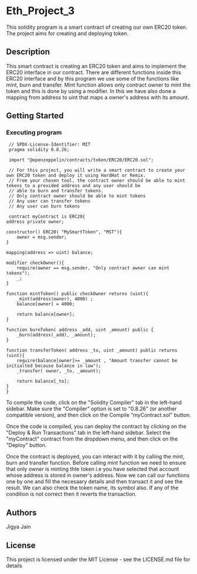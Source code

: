 # Eth_Project_3
This solidity program is a smart contract of creating our own ERC20 token. The project aims for creating and deploying token.

## Description

This smart contract is creating an ERC20 token and aims to implement the ERC20 interface in our contract. There are different functions inside this ERC20 interface and by this program we use some of the functions like mint, burn and transfer. Mint function allows only contract owner to mint the token and this is done by using a modifier. In this we have also done a mapping from address to uint that maps a owner's address with its amount. 

## Getting Started

### Executing program

     // SPDX-License-Identifier: MIT
     pragma solidity 0.8.26;
     
     import "@openzeppelin/contracts/token/ERC20/ERC20.sol";
     
     // For this project, you will write a smart contract to create your own ERC20 token and deploy it using HardHat or Remix. 
     // From your chosen tool, the contract owner should be able to mint tokens to a provided address and any user should be 
     // able to burn and transfer tokens.
     // Only contract owner should be able to mint tokens
     // Any user can transfer tokens
     // Any user can burn tokens
     
     contract myContract is ERC20{
    address private owner;

    constructor() ERC20( "MySmartToken", "MST"){
        owner = msg.sender;
    }

    mapping(address => uint) balance;

    modifier checkOwner(){
        require(owner == msg.sender, "Only contract owner can mint tokens");
        _;
    }
    
    function mintToken() public checkOwner returns (uint){
        _mint(address(owner), 4000) ;
        balance[owner] = 4000;

        return balance[owner];
    }

    function burnToken( address _add, uint _amount) public {
        _burn(address(_add), _amount);
    }

    function transferToken( address _to, uint _amount) public returns  (uint){
        require(balance[owner]>= _amount , "Amount transfer cannot be initialted because balance in low");
        _transfer( owner, _to, _amount);

        return balance[_to];
    }
    }

    
To compile the code, click on the "Solidity Compiler" tab in the left-hand sidebar. Make sure the "Compiler" option is set to "0.8.26" (or another compatible version), and then click on the Compile "myContract.sol" button.

Once the code is compiled, you can deploy the contract by clicking on the "Deploy & Run Transactions" tab in the left-hand sidebar. Select the "myContract" contract from the dropdown menu, and then click on the "Deploy" button.

Once the contract is deployed, you can interact with it by calling the mint, burn and transfer function. Before calling mint function we need to ensure that only owner is minting thte token i.e you have selected that account whose address is stored in owner's address. Now we can call our functions one by one and fill the necesaary details and then transact it and see the result. We can also check the token name, its symbol also.
If any of the condition is not correct then it reverts the transaction.

## Authors

Jigya Jain

## License

This project is licensed under the MIT License - see the LICENSE.md file for details
    
